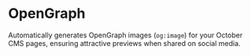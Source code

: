 # OpenGraph
Automatically generates OpenGraph images (`og:image`) for your October CMS pages, ensuring attractive previews when shared on social media.
